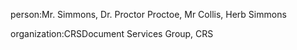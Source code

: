 person:Mr. Simmons, Dr. Proctor Proctoe, Mr Collis, Herb Simmons

organization:CRSDocument Services Group, CRS

